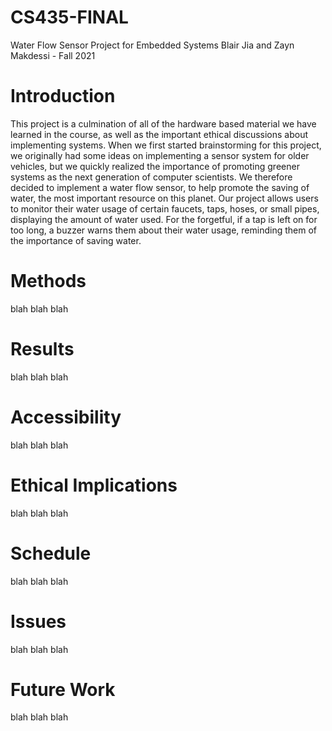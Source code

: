 # CS435-FINAL
Water Flow Sensor Project for Embedded Systems
Blair Jia and Zayn Makdessi - Fall 2021

# Introduction

This project is a culmination of all of the hardware based material we have learned in the course, as well as the important ethical discussions about implementing systems. When we first started brainstorming for this project, we originally had some ideas on implementing a sensor system for older vehicles, but we quickly realized the importance of promoting greener systems as the next generation of computer scientists. We therefore decided to implement a water flow sensor, to help promote the saving of water, the most important resource on this planet. Our project allows users to monitor their water usage of certain faucets, taps, hoses, or small pipes, displaying the amount of water used. For the forgetful, if a tap is left on for too long, a buzzer warns them about their water usage, reminding them of the importance of saving water. 

# Methods
blah blah
blah

# Results
blah blah
blah

# Accessibility
blah blah
blah

# Ethical Implications
blah blah
blah

# Schedule
blah blah
blah

# Issues
blah blah
blah

# Future Work
blah blah
blah






